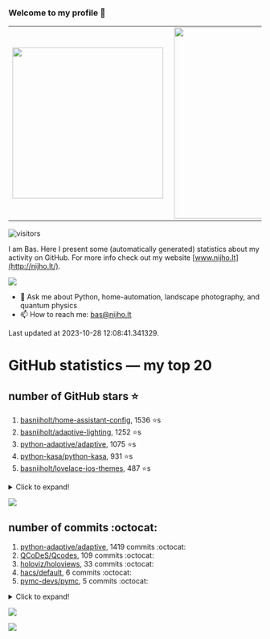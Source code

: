 ### Welcome to my profile 👋

<center>
  <table>
    <tr>
        <td><img width="300px" align="left" src="https://github-readme-stats.vercel.app/api/top-langs/?username=basnijholt&hide=TeX,Jupyter%20Notebook&layout=compact&theme=radical" /></td>
        <td><img align='right' src="https://github-readme-stats.vercel.app/api?username=basnijholt&show_icons=true&theme=radical" width="380"></td>
    </tr>
  </table>
</center>

![visitors](https://visitor-badge.glitch.me/badge?page_id=basnijholt.visitor-badge)

I am Bas. Here I present some (automatically generated) statistics about my activity on GitHub. For more info check out my website [www.nijho.lt](http://nijho.lt/).

![](https://www.nijho.lt/authors/admin/avatar_hu9e60e4b9bc120dfb6a666009f2878da6_182107_250x250_fill_q90_lanczos_center.jpg)

- 💬 Ask me about Python, home-automation, landscape photography, and quantum physics
- 📫 How to reach me: bas@nijho.lt

Last updated at 2023-10-28 12:08:41.341329.

# GitHub statistics — my top 20

## number of GitHub stars ⭐️

1. [basnijholt/home-assistant-config](https://github.com/basnijholt/home-assistant-config/), 1536 ⭐️s
2. [basnijholt/adaptive-lighting](https://github.com/basnijholt/adaptive-lighting/), 1252 ⭐️s
3. [python-adaptive/adaptive](https://github.com/python-adaptive/adaptive/), 1075 ⭐️s
4. [python-kasa/python-kasa](https://github.com/python-kasa/python-kasa/), 931 ⭐️s
5. [basnijholt/lovelace-ios-themes](https://github.com/basnijholt/lovelace-ios-themes/), 487 ⭐️s
<details><summary>Click to expand!</summary>

6. [basnijholt/lovelace-ios-dark-mode-theme](https://github.com/basnijholt/lovelace-ios-dark-mode-theme/), 427 ⭐️s
7. [basnijholt/miflora](https://github.com/basnijholt/miflora/), 359 ⭐️s
8. [basnijholt/rsync-time-machine.py](https://github.com/basnijholt/rsync-time-machine.py/), 347 ⭐️s
9. [topocm/topocm_content](https://github.com/topocm/topocm_content/), 251 ⭐️s
10. [basnijholt/home-assistant-streamdeck-yaml](https://github.com/basnijholt/home-assistant-streamdeck-yaml/), 141 ⭐️s
11. [basnijholt/home-assistant-macbook-touch-bar](https://github.com/basnijholt/home-assistant-macbook-touch-bar/), 92 ⭐️s
12. [basnijholt/markdown-code-runner](https://github.com/basnijholt/markdown-code-runner/), 76 ⭐️s
13. [kwant-project/kwant](https://github.com/kwant-project/kwant/), 76 ⭐️s
14. [basnijholt/home-assistant-streamdeck-yaml-addon](https://github.com/basnijholt/home-assistant-streamdeck-yaml-addon/), 47 ⭐️s
15. [basnijholt/aiokef](https://github.com/basnijholt/aiokef/), 34 ⭐️s
16. [basnijholt/thesis-cover](https://github.com/basnijholt/thesis-cover/), 26 ⭐️s
17. [basnijholt/adaptive-scheduler](https://github.com/basnijholt/adaptive-scheduler/), 21 ⭐️s
18. [basnijholt/instacron](https://github.com/basnijholt/instacron/), 20 ⭐️s
19. [basnijholt/addon-otmonitor](https://github.com/basnijholt/addon-otmonitor/), 15 ⭐️s
20. [kwant-project/kwant-tutorial-2016](https://github.com/kwant-project/kwant-tutorial-2016/), 15 ⭐️s

</details>

![](https://github.com/basnijholt/basnijholt/raw/main/stars_over_time.png)

## number of commits :octocat:

1. [python-adaptive/adaptive](https://github.com/python-adaptive/adaptive/), 1419 commits :octocat:
2. [QCoDeS/Qcodes](https://github.com/QCoDeS/Qcodes/), 109 commits :octocat:
3. [holoviz/holoviews](https://github.com/holoviz/holoviews/), 33 commits :octocat:
4. [hacs/default](https://github.com/hacs/default/), 6 commits :octocat:
5. [pymc-devs/pymc](https://github.com/pymc-devs/pymc/), 5 commits :octocat:
<details><summary>Click to expand!</summary>

6. [basnijholt/hpc05](https://github.com/basnijholt/hpc05/), 0 commits :octocat:
7. [binance/binance-spot-api-docs](https://github.com/binance/binance-spot-api-docs/), 0 commits :octocat:
8. [adamchainz/blacken-docs](https://github.com/adamchainz/blacken-docs/), 0 commits :octocat:
9. [NabuCasa/coronavirus](https://github.com/NabuCasa/coronavirus/), 0 commits :octocat:
10. [tox-dev/azure-pipelines-template](https://github.com/tox-dev/azure-pipelines-template/), 0 commits :octocat:
11. [basnijholt/home-assistant-streamdeck-yaml](https://github.com/basnijholt/home-assistant-streamdeck-yaml/), 0 commits :octocat:
12. [basnijholt/cyclecloud-slurm-scaling](https://github.com/basnijholt/cyclecloud-slurm-scaling/), 0 commits :octocat:
13. [andrewbrereton/privateinternetaccess-on-openwrt](https://github.com/andrewbrereton/privateinternetaccess-on-openwrt/), 0 commits :octocat:
14. [rougier/freetype-py](https://github.com/rougier/freetype-py/), 0 commits :octocat:
15. [Christophe31/screenutils](https://github.com/Christophe31/screenutils/), 0 commits :octocat:
16. [hacs/documentation](https://github.com/hacs/documentation/), 0 commits :octocat:
17. [basnijholt/rsync-time-machine.py](https://github.com/basnijholt/rsync-time-machine.py/), 0 commits :octocat:
18. [craigbarratt/hass-pyscript-jupyter](https://github.com/craigbarratt/hass-pyscript-jupyter/), 0 commits :octocat:
19. [ipython/ipyparallel](https://github.com/ipython/ipyparallel/), 0 commits :octocat:
20. [conda-forge/pfapack-feedstock](https://github.com/conda-forge/pfapack-feedstock/), 0 commits :octocat:

</details>

![](https://github.com/basnijholt/basnijholt/raw/main/commits_per_hour.png)

![](https://github.com/basnijholt/basnijholt/raw/main/commits_per_weekday.png)


